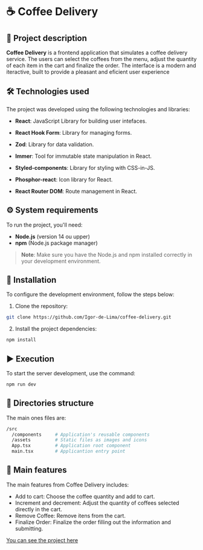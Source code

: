 # ☕ Coffee Delivery

## 📖 Project description

**Coffee Delivery** is a frontend application that simulates a coffee delivery service. The users can select the coffees from the menu, adjust the quantity of each item in the cart and finalize the order.
The interface is a modern and iteractive, built to provide a pleasant and eficient user experience


## 🛠️ Technologies used

The project was developed using the following technologies and libraries:

- **React**: JavaScript Library for building user intefaces.

- **React Hook Form**: Library for managing forms.
- **Zod**: Library for data validation.
- **Immer**: Tool for immutable state manipulation in React.
- **Styled-components**: Library for styling with CSS-in-JS.
- **Phosphor-react**: Icon library for React.
- **React Router DOM**: Route management in React.

## ⚙️ System requirements

To run the project, you'll need:

- **Node.js** (version 14 ou upper)
- **npm** (Node.js package manager)

> **Note**: Make sure you have the Node.js and npm  installed correctly in your development environment.

## 🚀 Installation

To configure the development environment, follow the steps below:

1. Clone the repository:

```bash
git clone https://github.com/Igor-de-Lima/coffee-delivery.git
```

2. Install the project dependencies:
```bash
npm install
```

## ▶️ Execution

To start the server development, use the command:

```bash
npm run dev
```
## 📂 Directories structure

The main ones files are:

```bash
/src
  /components     # Application's reusable components
  /assets         # Static files as images and icons
  App.tsx         # Application root component
  main.tsx        # Applicantion entry point
```

## 🌟 Main features
The main features from Coffee Delivery includes:

- Add to cart: Choose the coffee quantity and add to cart.
- Increment and decrement: Adjust the quantity of coffees selected directly in the cart.
- Remove Coffee: Remove itens from the cart.
- Finalize Order: Finalize the order filling out the information and submitting.

<a href="https://coffeelivery.netlify.app/" target="_blank">You can see the project here</a>
